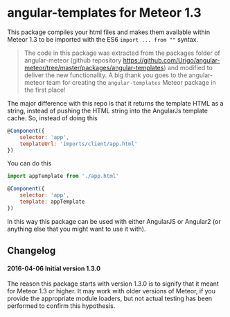 # angular-templates for Meteor 1.3

This package compiles your html files and makes them available within Meteor 1.3 to be imported with the ES6 `import ... from ""` syntax.

> The code in this package was extracted from the packages folder of angular-meteor (github repository https://github.com/Urigo/angular-meteor/tree/master/packages/angular-templates) and modified to deliver the new functionality.
 A big thank you goes to the angular-meteor team for creating the `angular-templates` Meteor package in the first place!

The major difference with this repo is that it returns the template HTML as a string, instead of pushing the HTML string into the AngularJs template cache. So, instead of doing this

```js
@Component({
    selector: 'app',
    templateUrl: 'imports/client/app.html'
})
```

You can do this

```js
import appTemplate from './app.html'

@Component({
    selector: 'app',
    template: appTemplate
})
```

In this way this package can be used with either AngularJS or Angular2 (or anything else that you might want to use it with).

## Changelog

#### 2016-04-06 Initial version 1.3.0

The reason this package starts with version 1.3.0 is to signify that it meant for Meteor 1.3 or higher. It may work with older versions of Meteor, if you provide the appropriate module loaders, but not actual testing has been performed to confirm this hypothesis.